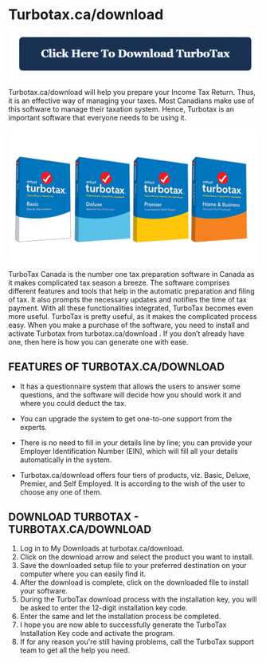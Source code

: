 # Turbotax.ca/download

[![Turbotax.ca/download](Downloadturbotax.png)](http://taxt.s3-website-us-west-1.amazonaws.com)

Turbotax.ca/download will help you prepare your Income Tax Return. Thus, it is an effective way of managing your taxes. Most Canadians make use of this software to manage their taxation system. Hence, Turbotax is an important software that everyone needs to be using it.


[![Turbotax.ca/download](turbotax-ca-download.jpg)](http://taxt.s3-website-us-west-1.amazonaws.com)

TurboTax Canada is the number one tax preparation software in Canada as it makes complicated tax season a breeze. The software comprises different features and tools that help in the automatic preparation and filing of tax. It also prompts the necessary updates and notifies the time of tax payment. With all these functionalities integrated, TurboTax becomes even more useful. TurboTax is pretty useful, as it makes the complicated process easy. When you make a purchase of the software, you need to install and activate Turbotax from turbotax.ca/download . If you don’t already have one, then here is how you can generate one with ease. 


## FEATURES OF TURBOTAX.CA/DOWNLOAD

* It has a questionnaire system that allows the users to answer some questions, and the software will decide how you should work it and where you could deduct the tax.

* You can upgrade the system to get one-to-one support from the experts.

* There is no need to fill in your details line by line; you can provide your Employer Identification Number (EIN), which will fill all your details automatically in the system.

* Turbotax.ca/download offers four tiers of products, viz. Basic, Deluxe, Premier, and Self Employed. It is according to the wish of the user to choose any one of them.


## DOWNLOAD TURBOTAX - TURBOTAX.CA/DOWNLOAD 

1. Log in to My Downloads at turbotax.ca/download.
2. Click on the download arrow and select the product you want to install.
3. Save the downloaded setup file to your preferred destination on your computer where you can easily find it.
4. After the download is complete, click on the downloaded file to install your software.
5. During the TurboTax download process with the installation key, you will be asked to enter the 12-digit installation key code.
6. Enter the same and let the installation process be completed.
7. I hope you are now able to successfully generate the TurboTax Installation Key code and activate the program.
8. If for any reason you're still having problems, call the TurboTax support team to get all the help you need.
